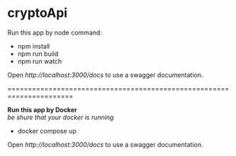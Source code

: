 # cryptoApi

Run this app by node command:

<ul>
  <li>npm install</li>
  <li>npm run build</li>
  <li>npm run watch</li>
</ul>

Open <i>http://localhost:3000/docs</i> to use a swagger documentation.

======================================================================


<strong>Run this app by Docker</strong> <br />
<i>be shure that your docker is running</i>

<ul>
  <li>docker compose up</li>
</ul>

Open <i>http://localhost:3000/docs</i> to use a swagger documentation.

